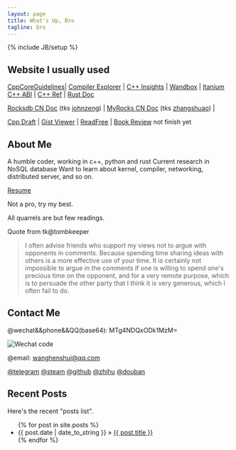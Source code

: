 ```yaml
---
layout: page
title: What's Up, Bro
tagline: bro
---
```

{% include JB/setup %}

## Website I usually  used

[CppCoreGuidelines](https://isocpp.github.io/CppCoreGuidelines/)\| [Compiler Explorer](https://godbolt.org/) \| [C++ Insights](https://cppinsights.io/) \| [Wandbox](https://wandbox.org/) \| [Itanium C++ ABI](https://itanium-cxx-abi.github.io/cxx-abi/abi.html#acknowledgements) \| [C++ Ref](http://zh.cppreference.com/w/%E9%A6%96%E9%A1%B5) \| [Rust Doc](https://doc.rust-lang.org/std/)

[Rocksdb CN Doc](https://wanghenshui.github.io/rocksdb-doc-cn/) (tks [johnzeng](https://github.com/johnzeng)) \| [MyRocks CN Doc](https://wanghenshui.github.io/MyRocks_zh_doc/) (tks [zhangshuao](https://github.com/zhangshuao/MyRocks_zh_doc)) \|

[Cpp Draft](https://wanghenshui.github.io/cppwp/) \| [Gist Viewer](https://wanghenshui.github.io/gist-viewer/) \| [ReadFree](https://readfree.me/) \| [Book Review](https://wanghenshui.github.io/book_review/) not finish yet

## About Me

A humble coder, working in c++, python and rust
Current research in NoSQL database
Want to learn about kernel, compiler, networking, distributed server, and so on.

[Resume](https://wanghenshui.github.io/resume/)

Not a pro, try my best.

All quarrels are but few readings.

 Quote from tk@tombkeeper
> I often advise friends who support my views not to argue with opponents in comments. 
> Because spending time sharing ideas with others is a more effective use of your time. 
> It is certainly not impossible to argue in the comments 
> if one is willing to spend one's precious time on the opponent, 
> and for a very remote purpose, which is to persuade the other party 
> that I think it is very generous, which I often fail to do.



## Contact Me

@wechat&&phone&&QQ(base64): MTg4NDQxODk1MzM= 

![Wechat code](https://wanghenshui.github.io/assets/0-1552008412820.jpg)

@email: wanghenshui@qq.com

[@telegram](http://t.me/wanghenshui) 
[@steam](https://steamcommunity.com/id/wanghenshui/) 
[@github]( https://github.com/wanghenshui/) 
[@zhihu](https://zhuanlan.zhihu.com/jieyaren) 
[@douban]( https://www.douban.com/people/61740133/) 





## Recent Posts

Here's the recent "posts list".

<ul class="posts">
  {% for post in site.posts %}
    <li><span>{{ post.date | date_to_string }}</span> &raquo; <a href="{{ BASE_PATH }}{{ post.url }}">{{ post.title }}</a></li>
  {% endfor %}
</ul>
